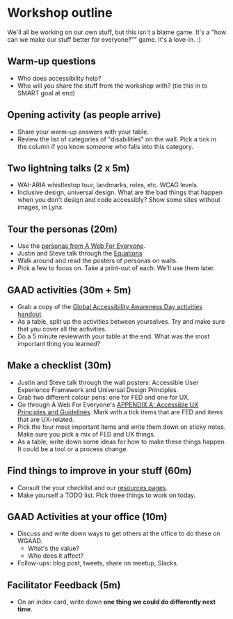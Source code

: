 # Workshop outline

We'll all be working on our own stuff, but this isn't a blame game. It's a "how can we make our stuff better for everyone?"" game. It's a love-in. :)

## Warm-up questions

* Who does accessibility help?
* Who will you share the stuff from the workshop with? (tie this in to SMART goal at end)

## Opening activity (as people arrive)

* Share your warm-up answers with your table.
* Review the list of categories of "disabilities" on the wall. Pick a tick in the column if you know someone who falls into this category.

## Two lightning talks (2 x 5m)

* WAI-ARIA whistlestop tour, landmarks, roles, etc. WCAG levels.
* Inclusive design, universal design. What are the bad things that happen when you don't design and code accessibly? Show some sites without images, in Lynx.

## Tour the personas (20m)

* Use the [personas from A Web For Everyone](http://rosenfeldmedia.com/a-web-for-everyone/personas-for-accessible-ux/).
* Justin and Steve talk through the [Equations](print-for-wall/equations.pdf)
* Walk around and read the posters of personas on walls.
* Pick a few to focus on. Take a print-out of each. We'll use them later.

## GAAD activities (30m + 5m)

* Grab a copy of the [Global Accessibility Awareness Day activities handout](activities.md).
* As a table, split up the activities between yourselves. Try and make sure that you cover all the activities.
* Do a 5 minute reviewwith your table at the end. What was the most important thing you learned?

## Make a checklist (30m)

* Justin and Steve talk through the wall posters: Accessible User Experience Framework and Universal Design Principles.
* Grab two different colour pens: one for FED and one for UX.
* Go through A Web For Everyone's [APPENDIX A: Accessible UX Principles and Guidelines](handout/AWFE-AppendixA1.pdf).  Mark with a tick items that are FED and items that are UX-related.
* Pick the four most important items and write them down on sticky notes. Make sure you pick a mix of FED and UX things.
* As a table, write down some ideas for how to make these things happen. It could be a tool or a process change.

## Find things to improve in your stuff (60m)

* Consult the your checklist and our [resources pages](resources.md).
* Make yourself a TODO list. Pick three things to work on today.

## GAAD Activities at your office (10m)

* Discuss and write down ways to get others at the office to do these on WGAAD.
  * What's the value?
  * Who does it affect?
* Follow-ups: blog post, tweets, share on meetup, Slacks.

## Facilitator Feedback (5m)

* On an index card, write down **one thing we could do differently next time**.
